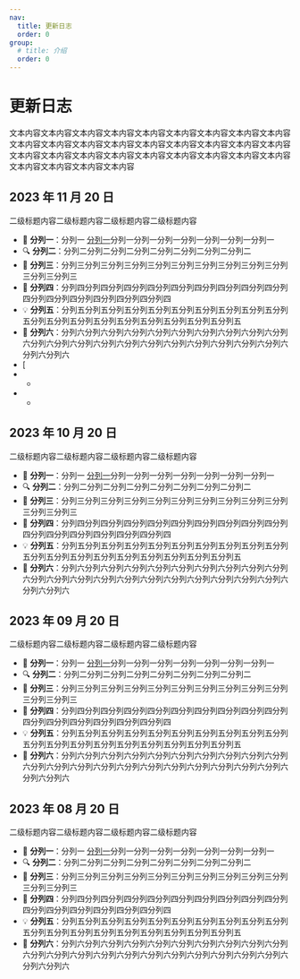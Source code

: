 ```yaml
---
nav:
  title: 更新日志
  order: 0
group:
  # title: 介绍
  order: 0
---
```


# 更新日志

文本内容文本内容文本内容文本内容文本内容文本内容文本内容文本内容文本内容文本内容文本内容文本内容文本内容文本内容文本内容文本内容文本内容文本内容文本内容文本内容文本内容文本内容文本内容文本内容文本内容文本内容文本内容文本内容文本内容文本内容文本内容

## 2023 年 11 月 20 日

二级标题内容二级标题内容二级标题内容二级标题内容

- 🚀 **分列一**：分列一 <a href="https://umijs.org/blog/mfsu-faster-than-vite" target="_blank" rel="noreferrer">分列一</a>分列一分列一分列一分列一分列一分列一分列一
- 🔍 **分列二**：分列二分列二分列二分列二分列二分列二分列二分列二
- 🎨 **分列三**：分列三分列三分列三分列三分列三分列三分列三分列三分列三分列三分列三分列三
- 🚥 **分列四**：分列四分列四分列四分列四分列四分列四分列四分列四分列四分列四分列四分列四分列四分列四分列四分列四
- 💡 **分列五**：分列五分列五分列五分列五分列五分列五分列五分列五分列五分列五分列五分列五分列五分列五分列五分列五分列五分列五分列五
- 💎 **分列六**：分列六分列六分列六分列六分列六分列六分列六分列六分列六分列六分列六分列六分列六分列六分列六分列六分列六分列六分列六分列六分列六分列六分列六
- [
- -
- -

## 2023 年 10 月 20 日

二级标题内容二级标题内容二级标题内容二级标题内容

- 🚀 **分列一**：分列一 <a href="https://umijs.org/blog/mfsu-faster-than-vite" target="_blank" rel="noreferrer">分列一</a>分列一分列一分列一分列一分列一分列一分列一
- 🔍 **分列二**：分列二分列二分列二分列二分列二分列二分列二分列二
- 🎨 **分列三**：分列三分列三分列三分列三分列三分列三分列三分列三分列三分列三分列三分列三
- 🚥 **分列四**：分列四分列四分列四分列四分列四分列四分列四分列四分列四分列四分列四分列四分列四分列四分列四分列四
- 💡 **分列五**：分列五分列五分列五分列五分列五分列五分列五分列五分列五分列五分列五分列五分列五分列五分列五分列五分列五分列五分列五
- 💎 **分列六**：分列六分列六分列六分列六分列六分列六分列六分列六分列六分列六分列六分列六分列六分列六分列六分列六分列六分列六分列六分列六分列六分列六分列六

## 2023 年 09 月 20 日

二级标题内容二级标题内容二级标题内容二级标题内容

- 🚀 **分列一**：分列一 <a href="https://umijs.org/blog/mfsu-faster-than-vite" target="_blank" rel="noreferrer">分列一</a>分列一分列一分列一分列一分列一分列一分列一
- 🔍 **分列二**：分列二分列二分列二分列二分列二分列二分列二分列二
- 🎨 **分列三**：分列三分列三分列三分列三分列三分列三分列三分列三分列三分列三分列三分列三
- 🚥 **分列四**：分列四分列四分列四分列四分列四分列四分列四分列四分列四分列四分列四分列四分列四分列四分列四分列四
- 💡 **分列五**：分列五分列五分列五分列五分列五分列五分列五分列五分列五分列五分列五分列五分列五分列五分列五分列五分列五分列五分列五
- 💎 **分列六**：分列六分列六分列六分列六分列六分列六分列六分列六分列六分列六分列六分列六分列六分列六分列六分列六分列六分列六分列六分列六分列六分列六分列六

## 2023 年 08 月 20 日

二级标题内容二级标题内容二级标题内容二级标题内容

- 🚀 **分列一**：分列一 <a href="https://umijs.org/blog/mfsu-faster-than-vite" target="_blank" rel="noreferrer">分列一</a>分列一分列一分列一分列一分列一分列一分列一
- 🔍 **分列二**：分列二分列二分列二分列二分列二分列二分列二分列二
- 🎨 **分列三**：分列三分列三分列三分列三分列三分列三分列三分列三分列三分列三分列三分列三
- 🚥 **分列四**：分列四分列四分列四分列四分列四分列四分列四分列四分列四分列四分列四分列四分列四分列四分列四分列四
- 💡 **分列五**：分列五分列五分列五分列五分列五分列五分列五分列五分列五分列五分列五分列五分列五分列五分列五分列五分列五分列五分列五
- 💎 **分列六**：分列六分列六分列六分列六分列六分列六分列六分列六分列六分列六分列六分列六分列六分列六分列六分列六分列六分列六分列六分列六分列六分列六分列六
